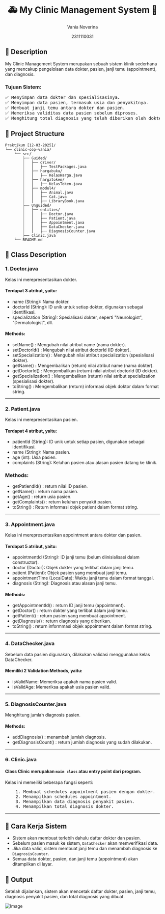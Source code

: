 # <h1 align="center"> 🚑 My Clinic Management System 🏥</h1>
<p align="center">Vania Noverina</p>
<p align="center">2311110031</p>

## 📣 Description
My Clinic Management System merupakan sebuah sistem klinik sederhana yang mencakup pengelolaan data dokter, pasien, janji temu (appointment), dan diagnosis. 

### Tujuan Sistem:
<pre>
✅ Menyimpan data dokter dan spesialisasinya.
✅ Menyimpan data pasien, termasuk usia dan penyakitnya.
✅ Membuat janji temu antara dokter dan pasien.
✅ Memeriksa validitas data pasien sebelum diproses.
✅ Menghitung total diagnosis yang telah diberikan oleh dokter.
</pre>

## 📍 Project Structure
```
Praktikum [12-03-2025]/
└── clinic-oop-vania/
    └── src/
        ├── Guided/
        │   ├── driver/
        │   │   ├── TestPackages.java
        │   ├── hargabuku/
        │   │   ├── KelasHarga.java
        │   ├── hargatoken/
        │   │   ├── KelasToken.java
        │   ├── modul4/
        │   │   ├── Animal.java
        │   │   ├── Cat.java
        │   │   ├── LibraryBook.java
        ├── Unguided/
        │   ├── entities/
        │   │   ├── Doctor.java
        │   │   ├── Patient.java
        │   │   ├── Appointment.java
        │   │   ├── DataChecker.java
        │   │   ├── DiagnosisCounter.java
        ├── Clinic.java
    └── README.md
```

## 📂 Class Description
### 1. Doctor.java
  Kelas ini merepresentasikan dokter.
  #### Terdapat 3 atribut, yaitu:
   - name (String): Nama dokter.
   - doctorId (String): ID unik untuk setiap dokter, digunakan sebagai identifikasi.
   - specialization (String): Spesialisasi dokter, seperti "Neurologist", "Dermatologist", dll.
     
  #### Methods:
  - setName() : Mengubah nilai atribut name (nama dokter).
  - setDoctorId() : Mengubah nilai atribut doctorId (ID dokter).
  - setSpecialization() : Mengubah nilai atribut specialization (spesialisasi dokter).
  - getName() : Mengembalikan (return) nilai atribut name (nama dokter).
  - getDoctorId() : Mengembalikan (return) nilai atribut doctorId (ID dokter).
  - getSpecialization() : Mengembalikan (return) nilai atribut specialization (spesialisasi dokter).
  - toString() : Mengembalikan (return) informasi objek doktor dalam format string.

---

### 2. Patient.java
Kelas ini merepresentasikan pasien.
#### Terdapat 4 atribut, yaitu:
- patientId (String): ID unik untuk setiap pasien, digunakan sebagai identifikasi.
- name (String): Nama pasien.
- age (int): Usia pasien.
- complaints (String): Keluhan pasien atau alasan pasien datang ke klinik.

### Methods:
- getPatiendId() : return nilai ID pasien.
- getName() : return nama pasien.
- getAge() : return usia pasien.
- getComplaints() : return keluhan penyakit pasien.
- toString() : Return informasi objek patient dalam format string.

---

### 3. Appointment.java
Kelas ini merepresentasikan appointment antara dokter dan pasien.
#### Terdapat 5 atribut, yaitu:
- appointmentId (String): ID janji temu (belum diinisialisasi dalam constructor).
- doctor (Doctor): Objek dokter yang terlibat dalam janji temu.
- patient (Patient): Objek pasien yang membuat janji temu.
- appointmentTime (LocalDate): Waktu janji temu dalam format tanggal.
- diagnosis (String): Diagnosis atau alasan janji temu.

#### Methods:
- getAppointmentId() : return ID janji temu (appointment).
- getDoctor() : return dokter yang terlibat dalam janji temu.
- getPatient() : return pasien yang membuat appointment.
- getDiagnosis() : return diagnosis yang diberikan.
- toString() : return informmasi objek appointment dalam format string.

---

### 4. DataChecker.java
Sebelum data pasien digunakan, dilakukan validasi menggunakan kelas DataChecker.
#### Memiliki 2 Validation Methods, yaitu:
- isValidName: Memeriksa apakah nama pasien valid.
- isValidAge: Memeriksa apakah usia pasien valid.

---

### 5. DiagnosisCounter.java
Menghitung jumlah diagnosis pasien.
#### Methods:
- addDiagnosis() : menambah jumlah diagnosis.
- getDiagnosisCount() : return jumlah diagnosis yang sudah dilakukan.

---

### 6. Clinic.java
#### Class Clinic merupakan `main class` atau entry point dari program. 
Kelas ini memeiliki beberapa fungsi seperti:
<pre>
    1. Membuat schedules appointment pasien dengan dokter.
    2. Menampilkan schedules appointment.
    3. Menampilkan data diagnosis penyakit pasien.
    4. Menampilkan total diagnosis dokter.
</pre>

---

## 📌 Cara Kerja Sistem
- Sistem akan membuat terlebih dahulu daftar dokter dan pasien.
- Sebelum pasien masuk ke sistem, `DataChecker` akan memverifikasi data.
- Jika data valid, sistem membuat janji temu dan menambah diagnosis ke `DiagnosisCounter`.
-  Semua data dokter, pasien, dan janji temu (appointment) akan ditampilkan di layar.

## 🚀 Output 
Setelah dijalankan, sistem akan mencetak daftar dokter, pasien, janji temu, diagnosis penyakit pasien, dan total diagnosis yang dibuat.

![Image](https://github.com/user-attachments/assets/c491d975-191d-4b98-ba87-c8d044f46e99) 



















